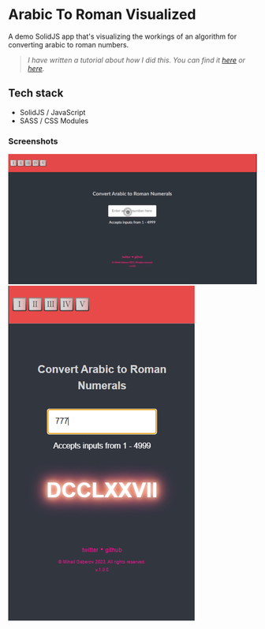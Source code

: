 # Arabic To Roman Visualized
A demo SolidJS app that's visualizing the workings of an algorithm for converting arabic to roman numbers.

>_I have written a tutorial about how I did this. You can find it [here](https://www.mihailgaberov.com/how-to-convert-arabic-numbers-to-roman-numerals-with-solidjs) or [here](https://www.freecodecamp.org/news/how-to-convert-arabic-numbers-to-roman-numerals-with-solidjs/)._


## Tech stack
- SolidJS / JavaScript
- SASS / CSS Modules

### Screenshots
![Animated View](https://github.com/mihailgaberov/arabic-roman-visualized/blob/main/animated-screenshot.gif)
![Mobile View](https://github.com/mihailgaberov/arabic-roman-visualized/blob/main/screenshot.png)